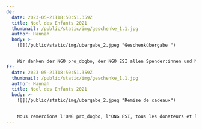 ```yaml
---
de:
  date: 2023-05-21T18:50:51.359Z
  title: Noel des Enfants 2021
  thumbnail: /public/static/img/geschenke_1.1.jpg
  author: Hannah
  body: >-
    ![](/public/static/img/ubergabe_2.jpeg "Geschenkübergabe ")


    W﻿ir danken der NGO pro_dogbo, der NGO ESI allen Spender:innen und Mitwirkenden aus Deutschland und Benin herzlich. Wir waren überwältigt von dem großen Engagement, das uns von so vielen Seiten entgegengebracht wurde. Wir freuen uns, "Noel des Enfants 2021" einen großen Erfolg nennen zu dürfen.
fr:
  date: 2023-05-21T18:50:51.359Z
  thumbnail: /public/static/img/geschenke_1.1.jpg
  author: Hannah
  title: Noel des Enfants 2021
  body: >-
    ![](/public/static/img/ubergabe_2.jpeg "Remise de cadeaux")


    Nous remercions l'ONG pro_dogbo, l'ONG ESI, tous les donateurs et les contributeurs d'Allemagne et du Bénin. Nous avons été submergés par le grand engagement dont nous avons bénéficié de la part de tant de personnes. Nous sommes heureux de pouvoir dire que "Noel des Enfants 2021" est un grand succès.
---
```

